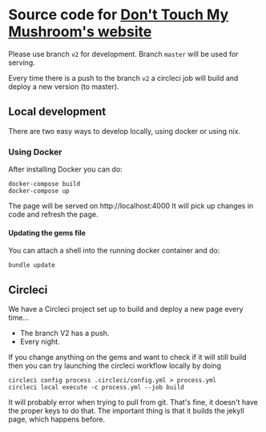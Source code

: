# Source code for [Don't Touch My Mushroom's website](https://dont-tou.ch)
Please use branch `v2` for development. Branch `master` will be used for serving.

Every time there is a push to the branch `v2` a circleci job will build and deploy a new version (to master).

## Local development
There are two easy ways to develop locally, using docker or using nix.

### Using Docker
After installing Docker you can do:

```
docker-compose build
docker-compose up
```

The page will be served on http://localhost:4000
It will pick up changes in code and refresh the page.

#### Updating the gems file
You can attach a shell into the running docker container and do:
```
bundle update
```
## Circleci
We have a Circleci project set up to build and deploy a new page every time...
- The branch V2 has a push.
- Every night.

If you change anything on the gems and want to check if it will still build then you can try launching the circleci workflow locally by doing
```
circleci config process .circleci/config.yml > process.yml
circleci local execute -c process.yml --job build
```
It will probably error when trying to pull from git. That's fine, it doesn't
have the proper keys to do that. The important thing is that it builds the
jekyll page, which happens before.